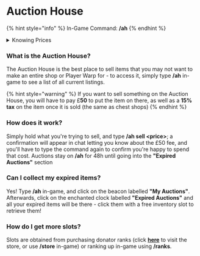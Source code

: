 # Auction House

{% hint style="info" %}
In-Game Command: **/ah**
{% endhint %}

<details>

<summary>Knowing Prices</summary>

Trying to think of what to sell an item for?\
It's difficult, so we made a custom plugin that averages prices out.

**Holding an item**\
If you're wanting to sell an item that you're holding, simply type **/iworth hand** and the plugin will return the average price of it. If it hasn't been sold before, this sadly won't be of any help.

**Want to search? No problem.**\
This plugin also has a search feature! Simply type **/iworth search \<item-name>** This works with custom items, crate keys, basically everything.

**Want to just look at every item ever sold? No problem.**\
Simply type **/iworth all** and there you go!

**How does it work?**\
It takes all sales of all items from both Auction House and Chest Shops and averages it out.

[//]:# 
(**Want to see sales in a specific time period?**\
Not a problem, simply hold the item you want to check and do **/iworth \<amount of item> \<time period>**, for example, **/iworth 1w**!\
You can also shrink down the entire menu to a specific time period. To do so, type **/iworth menu** and fill the sign in with details you need!)

</details>

### **What is the Auction House?**

The Auction House is the best place to sell items that you may not want to make an entire shop or Player Warp for - to access it, simply type **/ah** in-game to see a list of all current listings.

{% hint style="warning" %}
If you want to sell something on the Auction House, you will have to pay £**50** to put the item on there, as well as a **15% tax** on the item once it is sold (the same as chest shops)
{% endhint %}

### **How does it work?**

Simply hold what you're trying to sell, and type **/ah sell \<price>**; a confirmation will appear in chat letting you know about the £50 fee, and you'll have to type the command again to confirm you're happy to spend that cost. Auctions stay on **/ah** for 48h until going into the **"Expired Auctions"** section

### **Can I collect my expired items?**

Yes! Type **/ah** in-game, and click on the beacon labelled **"My Auctions"**. Afterwards, click on the enchanted clock labelled **"Expired Auctions"** and all your expired items will be there - click them with a free inventory slot to retrieve them!

### **How do I get more slots?**

Slots are obtained from purchasing donator ranks (click [**here**](https://store.craftyourtown.com/) to visit the store, or use **/store** in-game) or ranking up in-game using **/ranks**.
